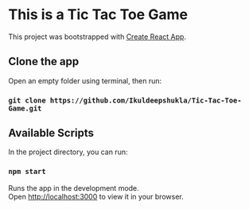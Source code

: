 # This is a Tic Tac Toe Game

This project was bootstrapped with [Create React App](https://github.com/facebook/create-react-app).

## Clone the app

Open an empty folder using terminal, then run:

### `git clone https://github.com/Ikuldeepshukla/Tic-Tac-Toe-Game.git`

## Available Scripts

In the project directory, you can run:

### `npm start`

Runs the app in the development mode.\
Open [http://localhost:3000](http://localhost:3000) to view it in your browser.
